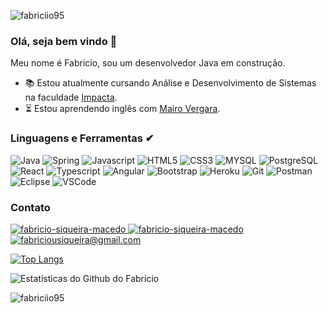 
<p align = "left"> <img src = "https://komarev.com/ghpvc/?username=fabriciio95&label=Profile%20views&color=0e75b6&style=flat" alt = "fabriciio95" /> </p>

### Olá, seja bem vindo 👋
Meu nome é Fabricio, sou um desenvolvedor Java em construção.

- 📚 Estou atualmente cursando Análise e Desenvolvimento de Sistemas na faculdade <a href="https://www.impacta.edu.br/" target="_blank">Impacta<a/>.
- ⏳ Estou aprendendo inglês com <a href="https://www.instagram.com/mairovergara" target="_blank">Mairo Vergara<a/>.


### Linguagens e Ferramentas ✔
<p> 
  <img src="http://img.shields.io/badge/Java-ED8B00?style=for-the-badge&logo=java&logoColor=white" alt="Java" /> 
  <img src="https://img.shields.io/badge/Spring-6DB33F?style=for-the-badge&logo=spring&logoColor=white" alt="Spring" />
  <img src="https://img.shields.io/badge/JavaScript-323330?style=for-the-badge&logo=javascript&logoColor=F7DF1E" alt="Javascript" /> 
  <img src="https://img.shields.io/badge/HTML5-E34F26?style=for-the-badge&logo=html5&logoColor=white" alt="HTML5" />
  <img src="https://img.shields.io/badge/CSS3-1572B6?style=for-the-badge&logo=css3&logoColor=white" alt="CSS3" />
  <img src="https://img.shields.io/badge/MySQL-00000F?style=for-the-badge&logo=mysql&logoColor=white" alt="MYSQL" />
  <img src="https://img.shields.io/badge/PostgreSQL-316192?style=for-the-badge&logo=postgresql&logoColor=white" alt="PostgreSQL" />
  <img src="https://img.shields.io/badge/React-20232A?style=for-the-badge&logo=react&logoColor=61DAFB" alt="React" />
  <img src="https://img.shields.io/badge/TypeScript-007ACC?style=for-the-badge&logo=typescript&logoColor=white" alt="Typescript" />
  <img src="https://img.shields.io/badge/Angular-DD0031?style=for-the-badge&logo=angular&logoColor=white" alt="Angular" />
  <img src="https://img.shields.io/badge/Bootstrap-563D7C?style=for-the-badge&logo=bootstrap&logoColor=white" alt="Bootstrap" />
  <img src="https://img.shields.io/badge/Heroku-430098?style=for-the-badge&logo=heroku&logoColor=white" alt="Heroku" />
  <img src="https://img.shields.io/badge/Git-F05032?style=for-the-badge&logo=git&logoColor=white" alt="Git" />
  <img src="https://img.shields.io/badge/Postman-FF6C37?style=for-the-badge&logo=Postman&logoColor=white" alt="Postman" />
  <img src="https://img.shields.io/badge/Eclipse-2C2255?style=for-the-badge&logo=eclipse&logoColor=white" alt="Eclipse" />
  <img src="https://img.shields.io/badge/Visual_Studio_Code-0078D4?style=for-the-badge&logo=visual%20studio%20code&logoColor=white" alt="VSCode" />
</p>

### Contato
<p align = "left">
  <a href="https://api.whatsapp.com/send?phone=5511984328331" target="_blank">
    <img src = "https://img.shields.io/badge/WhatsApp-25D366?style=for-the-badge&logo=whatsapp&logoColor=white" alt = "fabricio-siqueira-macedo" />
  </a>
  <a href="https://linkedin.com/in/fabricio-siqueira-macedo" target="_blank">
    <img src = "https://img.shields.io/badge/LinkedIn-0077B5?style=for-the-badge&logo=linkedin&logoColor=white" alt = "fabricio-siqueira-macedo" />
  </a> 
  <a href="mailto:fabriciousiqueira@gmail.com" target="_blank">
    <img src="https://img.shields.io/badge/Gmail-D14836?style=for-the-badge&logo=gmail&logoColor=white" alt = "fabriciousiqueira@gmail.com" />
  <a/>
</p>
	
[![Top Langs](https://github-readme-stats.vercel.app/api/top-langs/?username=fabriciio95&hide=php&langs_count=4&layout=compact)](https://github.com/anuraghazra/github-readme-stats)

	
![Estatísticas do Github do Fabricio](https://github-readme-stats.vercel.app/api?username=fabriciio95&show_icons=true&theme=radical&hide=prs,issues,contribs)
	
<p> <img align = "center" src = "https://github-readme-streak-stats.herokuapp.com/?user=fabriciio95&" alt = "fabriciio95" /> </p>
